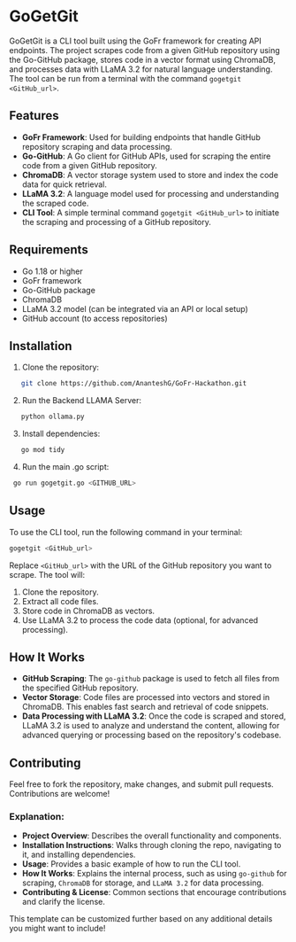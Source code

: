 
# GoGetGit

GoGetGit is a CLI tool built using the GoFr framework for creating API endpoints. The project scrapes code from a given GitHub repository using the Go-GitHub package, stores code in a vector format using ChromaDB, and processes data with LLaMA 3.2 for natural language understanding. The tool can be run from a terminal with the command `gogetgit <GitHub_url>`.

## Features

- **GoFr Framework**: Used for building endpoints that handle GitHub repository scraping and data processing.
- **Go-GitHub**: A Go client for GitHub APIs, used for scraping the entire code from a given GitHub repository.
- **ChromaDB**: A vector storage system used to store and index the code data for quick retrieval.
- **LLaMA 3.2**: A language model used for processing and understanding the scraped code.
- **CLI Tool**: A simple terminal command `gogetgit <GitHub_url>` to initiate the scraping and processing of a GitHub repository.

## Requirements

- Go 1.18 or higher
- GoFr framework
- Go-GitHub package
- ChromaDB
- LLaMA 3.2 model (can be integrated via an API or local setup)
- GitHub account (to access repositories)

## Installation

1. Clone the repository:
 ```bash
    git clone https://github.com/AnanteshG/GoFr-Hackathon.git
   ``` 
2. Run the Backend LLAMA Server:
 ```bash
    python ollama.py
   ``` 
3. Install dependencies:
 ```bash
    go mod tidy
   ``` 
   4. Run the main .go script:
   ```bash
    go run gogetgit.go <GITHUB_URL>
   ```
    
## Usage

To use the CLI tool, run the following command in your terminal:

```bash
gogetgit <GitHub_url>
```

Replace `<GitHub_url>` with the URL of the GitHub repository you want to scrape. The tool will:

1.  Clone the repository.
2.  Extract all code files.
3.  Store code in ChromaDB as vectors.
4.  Use LLaMA 3.2 to process the code data (optional, for advanced processing).
 

## How It Works

-   **GitHub Scraping**: The `go-github` package is used to fetch all files from the specified GitHub repository.
-   **Vector Storage**: Code files are processed into vectors and stored in ChromaDB. This enables fast search and retrieval of code snippets.
-   **Data Processing with LLaMA 3.2**: Once the code is scraped and stored, LLaMA 3.2 is used to analyze and understand the content, allowing for advanced querying or processing based on the repository's codebase.

## Contributing

Feel free to fork the repository, make changes, and submit pull requests. Contributions are welcome!



 ### Explanation:
- **Project Overview**: Describes the overall functionality and components.
- **Installation Instructions**: Walks through cloning the repo, navigating to it, and installing dependencies.
- **Usage**: Provides a basic example of how to run the CLI tool.
- **How It Works**: Explains the internal process, such as using `go-github` for scraping, `ChromaDB` for storage, and `LLaMA 3.2` for data processing.
- **Contributing & License**: Common sections that encourage contributions and clarify the license.

This template can be customized further based on any additional details you might want to include!

